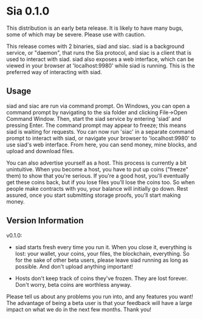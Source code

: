 Sia 0.1.0
=========

This distribution is an early beta release. It is likely to have many bugs,
some of which may be severe. Please use with caution.

This release comes with 2 binaries, siad and siac. siad is a background
service, or "daemon", that runs the Sia protocol, and siac is a client that is
used to interact with siad. siad also exposes a web interface, which can be
viewed in your browser at 'localhost:9980' while siad is running. This is the
preferred way of interacting with siad.

Usage
-----

siad and siac are run via command prompt. On Windows, you can open a command
prompt by navigating to the sia folder and clicking File->Open Command Window.
Then, start the siad service by entering 'siad' and pressing Enter. The command
prompt may appear to freeze; this means siad is waiting for requests. You can
now run 'siac' in a separate command prompt to interact with siad, or navigate
your browser to 'localhost:9980' to use siad's web interface. From here, you
can send money, mine blocks, and upload and download files.

You can also advertise yourself as a host. This process is currently a bit
unintuitive. When you become a host, you have to put up coins ("freeze" them)
to show that you're serious. If you're a good host, you'll eventually get
these coins back, but if you lose files you'll lose the coins too. So when
people make contracts with you, your balance will initially go down. Rest
assured, once you start submitting storage proofs, you'll start making money.

Version Information
-------------------

v0.1.0:

- siad starts fresh every time you run it. When you close it, everything is
  lost: your wallet, your coins, your files, the blockchain, everything. So
  for the sake of other beta users, please leave siad running as long as
  possible. And don't upload anything important!

- Hosts don't keep track of coins they've frozen. They are lost forever. Don't
  worry, beta coins are worthless anyway.

Please tell us about any problems you run into, and any features you want! The
advantage of being a beta user is that your feedback will have a large impact
on what we do in the next few months. Thank you!
